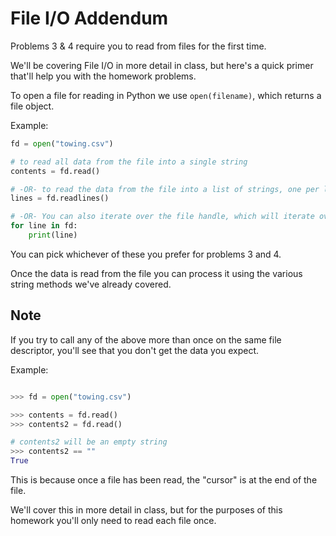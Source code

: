 # File I/O Addendum

Problems 3 & 4 require you to read from files for the first time.

We'll be covering File I/O in more detail in class, but here's a quick primer that'll help you with the homework problems.

To open a file for reading in Python we use `open(filename)`, which returns a file object.

Example:

```python
fd = open("towing.csv")

# to read all data from the file into a single string
contents = fd.read()

# -OR- to read the data from the file into a list of strings, one per line:
lines = fd.readlines()

# -OR- You can also iterate over the file handle, which will iterate over lines one at a time:
for line in fd:
    print(line)
```

You can pick whichever of these you prefer for problems 3 and 4.

Once the data is read from the file you can process it using the various string methods we've already covered.

## Note

If you try to call any of the above more than once on the same file descriptor, you'll see that you don't get the data you expect.

Example:

```python

>>> fd = open("towing.csv")

>>> contents = fd.read()
>>> contents2 = fd.read()

# contents2 will be an empty string
>>> contents2 == ""
True
```

This is because once a file has been read, the "cursor" is at the end of the file.

We'll cover this in more detail in class, but for the purposes of this homework you'll only need to read each file once.
